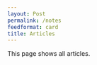```yaml
---
layout: Post
permalink: /notes
feedformat: card
title: Articles
---
```


This page shows all articles. 
